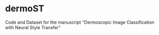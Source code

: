 # dermoST
Code and Dataset for the manuscript "Dermoscopic Image Classification with Neural Style Transfer"
